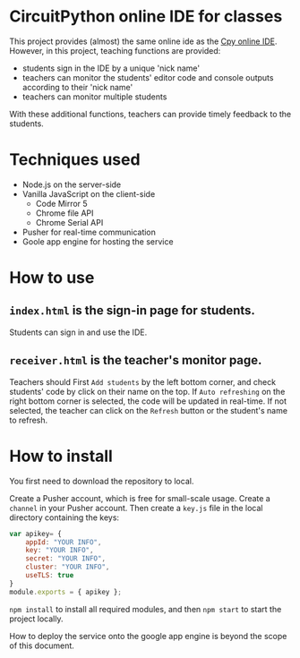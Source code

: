 # CircuitPython online IDE for classes

This project provides (almost) the same online ide as the [Cpy online IDE](https://github.com/urfdvw/CircuitPython-online-IDE).
However, in this project, teaching functions are provided:
- students sign in the IDE by a unique 'nick name'
- teachers can monitor the students' editor code and console outputs according to their 'nick name'
- teachers can monitor multiple students

With these additional functions, teachers can provide timely feedback to the students.

# Techniques used
- Node.js on the server-side
- Vanilla JavaScript on the client-side
    - Code Mirror 5
    - Chrome file API
    - Chrome Serial API
- Pusher for real-time communication
- Goole app engine for hosting the service

# How to use

## `index.html` is the sign-in page for students.

Students can sign in and use the IDE.

## `receiver.html` is the teacher's monitor page.

Teachers should First `Add students` by the left bottom corner,
and check students' code by click on their name on the top.
If `Auto refreshing` on the right bottom corner is selected,
the code will be updated in real-time.
If not selected, 
the teacher can click on the `Refresh` button or the student's name to refresh.

# How to install
You first need to download the repository to local.

Create a Pusher account, 
which is free for small-scale usage. 
Create a `channel` in your Pusher account. 
Then create a `key.js` file in the local directory containing the keys:
```javascript
var apikey= {
    appId: "YOUR INFO",
    key: "YOUR INFO",
    secret: "YOUR INFO",
    cluster: "YOUR INFO",
    useTLS: true
}
module.exports = { apikey };
```

`npm install` to install all required modules, 
and then `npm start` to start the project locally.

How to deploy the service onto the google app engine is beyond the scope of this document.
